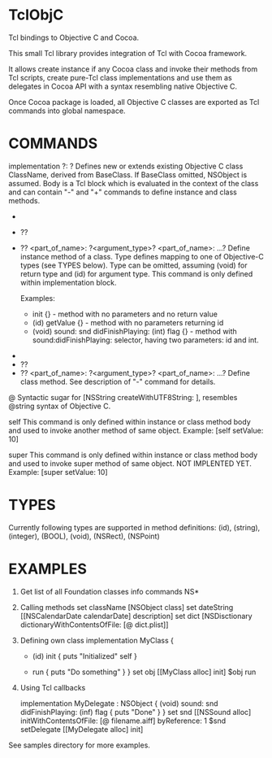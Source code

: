 TclObjC
=======

Tcl bindings to Objective C and Cocoa.

This small Tcl library provides integration of Tcl with Cocoa framework.

It allows create instance if any Cocoa class and invoke their methods from
Tcl scripts, create pure-Tcl class implementations and use them as delegates
in Cocoa API with a syntax resembling native Objective C.

Once Cocoa package is loaded, all Objective C classes are exported as Tcl
commands into global namespace.


COMMANDS
========

implementation <ClassName> ?: <BaseClass>? <body>
   Defines new or extends existing Objective C class ClassName, derived from BaseClass.
   If BaseClass omitted, NSObject is assumed. Body is a Tcl block which is
   evaluated in the context of the class and can contain "-" and "+"
   commands to define instance and class methods.

- <name> <body>
- ?<type>? <name> <body>
- ?<type>? <part_of_name>: ?<argument_type>? <parameter> <part_of_name>: <type> <parameter> ...? <body>
  Define instance method of a class. Type defines mapping to one of
  Objective-C types (see TYPES below). Type can be omitted, assuming (void)
  for return type and (id) for argument type. This command is only defined
  within implementation block. 
  
  Examples:
  - init {}  - method with no parameters and no return value
  - (id) getValue {} - method with no parameters returning id
  - (void) sound: snd didFinishPlaying: (int) flag {} - method with
    sound:didFinishPlaying: selector, having two parameters: id and int.

+ <name> <body>
+ ?<type>? <name> <body>
+ ?<type>? <part_of_name>: ?<argument_type>? <parameter> <part_of_name>: <type> <parameter> ...? <body>
  Define class method. See description of "-" command for details.

@ <string>
  Syntactic sugar for [NSString createWithUTF8String: <string>], resembles
  @string syntax of Objective C.

self
  This command is only defined within instance or class method body and
  used to invoke another method of same object.
  Example:
	[self setValue: 10]

super
  This command is only defined within instance or class method body and
  used to invoke super method of same object. NOT IMPLENTED YET.
  Example:
	[super setValue: 10]

TYPES
=====
Currently following types are supported in method definitions:
(id), (string), (integer), (BOOL), (void), (NSRect), (NSPoint)


EXAMPLES
========

1. Get list of all Foundation classes
   info commands NS*

2. Calling methods
   set className [NSObject class]
   set dateString [[NSCalendarDate calendarDate] description]
   set dict [NSDisctionary dictionaryWithContentsOfFile: [@ dict.plist]]

3. Defining own class
   implementation MyClass {
      - (id) init {
		puts "Initialized"
		self
        }
      
      - run {
	puts "Do something"
      }
   }
   set obj [[MyClass alloc] init]
   $obj run

4. Using Tcl callbacks

   implementation MyDelegate : NSObject {
	(void) sound: snd didFinishPlaying: (inf) flag {
		puts "Done"
 	}
   }
   set snd [[NSSound alloc] initWithContentsOfFile: [@ filename.aiff] byReference: 1
   $snd setDelegate [[MyDelegate alloc] init]

See samples directory for more examples.
